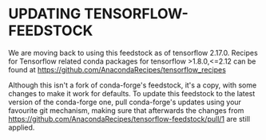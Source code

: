 # UPDATING TENSORFLOW-FEEDSTOCK

We are moving back to using this feedstock as of tensorflow 2.17.0. Recipes for Tensorflow related conda packages for
tensorflow >1.8.0,<=2.12 can be found at https://github.com/AnacondaRecipes/tensorflow_recipes

Although this isn't a fork of conda-forge's feedstock, it's a copy, with some changes to make it work for defaults. To
update this feedstock to the latest version of the conda-forge one, pull conda-forge's updates using your favourite git
mechanism, making sure that afterwards the changes from https://github.com/AnacondaRecipes/tensorflow-feedstock/pull/1
are still applied.
